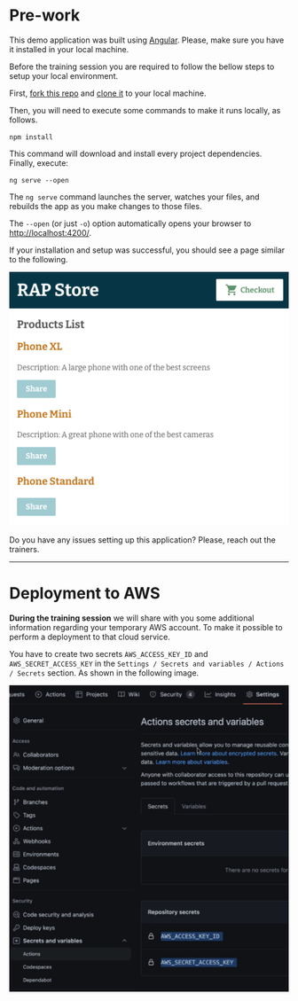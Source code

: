 # Pre-work

This demo application was built using [Angular](https://angular.io/guide/setup-local). Please, make sure you have it installed in your local machine.

Before the training session you are required to follow the bellow steps to setup your local environment.

First, [fork this repo](https://docs.github.com/en/get-started/quickstart/fork-a-repo) and [clone it](https://docs.github.com/en/repositories/creating-and-managing-repositories/cloning-a-repository) to your local machine.

Then, you will need to execute some commands to make it runs locally, as follows.

```
npm install
```
This command will download and install every project dependencies. Finally, execute:

```
ng serve --open
```

The ```ng serve``` command launches the server, watches your files, and rebuilds the app as you make changes to those files.

The ```--open``` (or just ```-o```) option automatically opens your browser to <http://localhost:4200/>.

If your installation and setup was successful, you should see a page similar to the following.

![Home Page](/images/home-page.png)

Do you have any issues setting up this application? Please, reach out the trainers.

---
# Deployment to AWS

**During the training session** we will share with you some additional information regarding your temporary AWS account. To make it possible to perform a deployment to that cloud service.

You have to create two secrets ```AWS_ACCESS_KEY_ID``` and ```AWS_SECRET_ACCESS_KEY``` in the ```Settings / Secrets and variables / Actions / Secrets``` section. As shown in the following image.

![Repository settings](/images/repo-settings.png)
